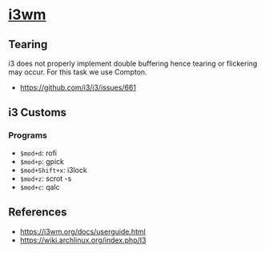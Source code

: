# [i3wm](https://i3wm.org/)

## Tearing

i3 does not properly implement double buffering hence tearing or flickering may
occur. For this task we use Compton.

- https://github.com/i3/i3/issues/661

## i3 Customs

### Programs

- `$mod+d`: rofi
- `$mod+p`: gpick
- `$mod+Shift+x`: i3lock
- `$mod+z`: scrot -s
- `$mod+c`: qalc

## References

- https://i3wm.org/docs/userguide.html
- https://wiki.archlinux.org/index.php/I3
